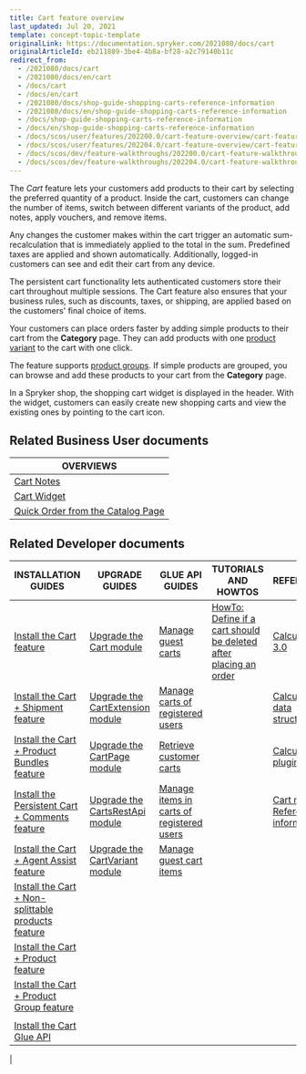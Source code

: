 ```yaml
---
title: Cart feature overview
last_updated: Jul 20, 2021
template: concept-topic-template
originalLink: https://documentation.spryker.com/2021080/docs/cart
originalArticleId: eb211809-3be4-4b8a-bf28-a2c79140b11c
redirect_from:
  - /2021080/docs/cart
  - /2021080/docs/en/cart
  - /docs/cart
  - /docs/en/cart
  - /2021080/docs/shop-guide-shopping-carts-reference-information
  - /2021080/docs/en/shop-guide-shopping-carts-reference-information
  - /docs/shop-guide-shopping-carts-reference-information
  - /docs/en/shop-guide-shopping-carts-reference-information
  - /docs/scos/user/features/202200.0/cart-feature-overview/cart-feature-overview.html
  - /docs/scos/user/features/202204.0/cart-feature-overview/cart-feature-overview.html
  - /docs/scos/dev/feature-walkthroughs/202200.0/cart-feature-walkthrough/cart-feature-walkthrough.html  
  - /docs/scos/dev/feature-walkthroughs/202204.0/cart-feature-walkthrough/cart-feature-walkthrough.html    
---
```


The *Cart* feature lets your customers add products to their cart by selecting the preferred quantity of a product. Inside the cart, customers can change the number of items, switch between different variants of the product, add notes, apply vouchers, and remove items.

Any changes the customer makes within the cart trigger an automatic sum-recalculation that is immediately applied to the total in the sum. Predefined taxes are applied and shown automatically. Additionally, logged-in customers can see and edit their cart from any device.  

The persistent cart functionality lets authenticated customers store their cart throughout multiple sessions. The Cart feature also ensures that your business rules, such as discounts, taxes, or shipping, are applied based on the customers' final choice of items.

Your customers can place orders faster by adding simple products to their cart from the **Category** page. They can add products with one [product variant](/docs/pbc/all/product-information-management/{{site.version}}/base-shop/feature-overviews/product-feature-overview/product-feature-overview.html) to the cart with one click.

The feature supports [product groups](/docs/pbc/all/product-information-management/{{site.version}}/base-shop/feature-overviews/product-groups-feature-overview.html). If simple products are grouped, you can browse and add these products to your cart from the **Category** page.

In a Spryker shop, the shopping cart widget is displayed in the header. With the widget, customers can easily create new shopping carts and view the existing ones by pointing to the cart icon.

## Related Business User documents

|OVERVIEWS|
|---|
| [Cart Notes](/docs/pbc/all/cart-and-checkout/{{site.version}}/base-shop/feature-overviews/cart-feature-overview/cart-notes-overview.html)  |
| [Cart Widget](/docs/pbc/all/cart-and-checkout/{{site.version}}/base-shop/feature-overviews/cart-feature-overview/cart-widget-overview.html)  |
| [Quick Order from the Catalog Page](/docs/pbc/all/cart-and-checkout/{{site.version}}/base-shop/feature-overviews/cart-feature-overview/quick-order-from-the-catalog-page-overview.html)   |

## Related Developer documents

|INSTALLATION GUIDES  | UPGRADE GUIDES | GLUE API GUIDES | TUTORIALS AND HOWTOS | REFERENCES |
|---------| - | ---------|---------|---------|
| [Install the Cart feature](/docs/pbc/all/cart-and-checkout/{{site.version}}/base-shop/install-and-upgrade/install-features/install-the-cart-feature.html) | [Upgrade the Cart module](/docs/pbc/all/cart-and-checkout/{{site.version}}/base-shop/install-and-upgrade/upgrade-modules/upgrade-the-cart-module.html) | [Manage guest carts](/docs/pbc/all/cart-and-checkout/{{page.version}}/base-shop/manage-using-glue-api/manage-guest-carts/glue-api-manage-guest-carts.html) | [HowTo: Define if a cart should be deleted after placing an order](/docs/pbc/all/cart-and-checkout/{{page.version}}/base-shop/tutorials-and-howtos/define-if-carts-are-deleted-after-placing-an-order.html)  | [Calculation 3.0](/docs/pbc/all/cart-and-checkout/{{site.version}}/base-shop/extend-and-customize/calculation-3-0.html) |
| [Install the Cart + Shipment feature](/docs/pbc/all/cart-and-checkout/{{site.version}}/base-shop/install-and-upgrade/install-features/install-the-cart-shipment-feature.html) | [Upgrade the CartExtension module](/docs/pbc/all/cart-and-checkout/{{site.version}}/base-shop/install-and-upgrade/upgrade-modules/upgrade-the-cartextension-module.html) |[Manage carts of registered users](/docs/pbc/all/cart-and-checkout/{{page.version}}/base-shop/manage-using-glue-api/manage-carts-of-registered-users/glue-api-manage-items-in-carts-of-registered-users.html) |   | [Calculation data structure](/docs/pbc/all/cart-and-checkout/{{site.version}}/base-shop/extend-and-customize/calculation-data-structure.html) |
| [Install the Cart + Product Bundles feature](/docs/pbc/all/cart-and-checkout/{{site.version}}/base-shop/install-and-upgrade/install-features/install-the-cart-product-bundles-feature.html) | [Upgrade the CartPage module](/docs/pbc/all/cart-and-checkout/{{site.version}}/base-shop/install-and-upgrade/upgrade-modules/upgrade-the-cartpage-module.html) | [Retrieve customer carts](/docs/pbc/all/cart-and-checkout/{{page.version}}/base-shop/manage-using-glue-api/glue-api-retrieve-customer-carts.html)  |   |  [Calculator plugins](/docs/pbc/all/cart-and-checkout/{{site.version}}/base-shop/extend-and-customize/calculator-plugins.html) |
| [Install the Persistent Cart + Comments feature](/docs/pbc/all/cart-and-checkout/{{site.version}}/base-shop/install-and-upgrade/install-features/install-the-persistent-cart-comments-feature.html) | [Upgrade the CartsRestApi module](/docs/pbc/all/cart-and-checkout/{{site.version}}/base-shop/install-and-upgrade/upgrade-modules/upgrade-the-cartsrestapi-module.html) | [Manage items in carts of registered users](/docs/pbc/all/cart-and-checkout/{{page.version}}/base-shop/manage-using-glue-api/manage-carts-of-registered-users/glue-api-manage-items-in-carts-of-registered-users.html)  |   | [Cart module: Reference information](/docs/pbc/all/cart-and-checkout/{{site.version}}/base-shop/extend-and-customize/cart-module-reference-information.html)  |
| [Install the Cart + Agent Assist feature](/docs/pbc/all/cart-and-checkout/{{site.version}}/base-shop/install-and-upgrade/install-features/install-the-cart-agent-assist-feature.html) | [Upgrade the CartVariant module](/docs/pbc/all/cart-and-checkout/{{site.version}}/base-shop/install-and-upgrade/upgrade-modules/upgrade-the-cartvariant-module.html) |[Manage guest cart items](/docs/pbc/all/cart-and-checkout/{{page.version}}/base-shop/manage-using-glue-api/manage-guest-carts/glue-api-manage-guest-cart-items.html)|  | |
| [Install the Cart + Non-splittable products feature](/docs/pbc/all/cart-and-checkout/{{site.version}}/base-shop/install-and-upgrade/install-features/install-the-cart-non-splittable-products-feature.html) | | | |
| [Install the Cart + Product feature](/docs/pbc/all/cart-and-checkout/{{site.version}}/base-shop/install-and-upgrade/install-features/install-the-cart-product-feature.html) |  | | |
| [Install the Cart + Product Group feature](/docs/pbc/all/cart-and-checkout/{{site.version}}/base-shop/install-and-upgrade/install-features/install-the-cart-product-group-feature.html) | | | |
|  | | | |
| [Install the Cart Glue API](/docs/pbc/all/cart-and-checkout/{{site.version}}/base-shop/install-and-upgrade/install-glue-api/install-the-cart-glue-api.html) | | | |
|
